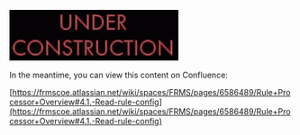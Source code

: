 ![under construction](/images/construction.gif)

In the meantime, you can view this content on Confluence:

[https://frmscoe.atlassian.net/wiki/spaces/FRMS/pages/6586489/Rule+Processor+Overview#4.1.-Read-rule-config](https://frmscoe.atlassian.net/wiki/spaces/FRMS/pages/6586489/Rule+Processor+Overview#4.1.-Read-rule-config)
